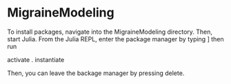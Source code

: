 # MigraineModeling


To install packages, navigate into the MigraineModeling directory. Then, 
start Julia. From the Julia REPL, enter the package manager by typing ] 
then run

activate .
instantiate

Then, you can leave the backage manager by pressing delete.

